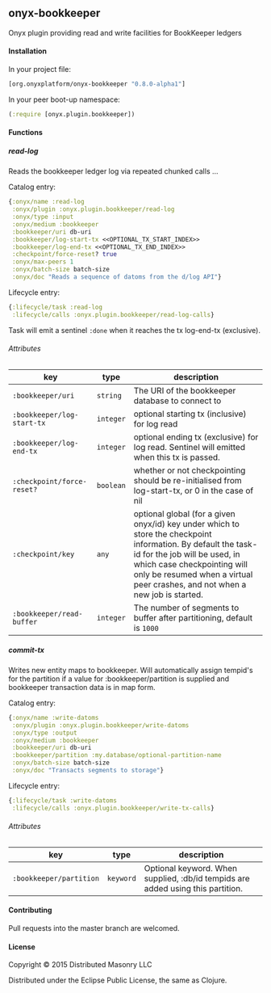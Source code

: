 ## onyx-bookkeeper

Onyx plugin providing read and write facilities for BookKeeper ledgers

#### Installation

In your project file:

```clojure
[org.onyxplatform/onyx-bookkeeper "0.8.0-alpha1"]
```

In your peer boot-up namespace:

```clojure
(:require [onyx.plugin.bookkeeper])
```

#### Functions

##### read-log

Reads the bookkeeper ledger log via repeated chunked calls ...

Catalog entry:

```clojure
{:onyx/name :read-log
 :onyx/plugin :onyx.plugin.bookkeeper/read-log
 :onyx/type :input
 :onyx/medium :bookkeeper
 :bookkeeper/uri db-uri
 :bookkeeper/log-start-tx <<OPTIONAL_TX_START_INDEX>>
 :bookkeeper/log-end-tx <<OPTIONAL_TX_END_INDEX>>
 :checkpoint/force-reset? true
 :onyx/max-peers 1
 :onyx/batch-size batch-size
 :onyx/doc "Reads a sequence of datoms from the d/log API"}
```

Lifecycle entry:

```clojure
{:lifecycle/task :read-log
 :lifecycle/calls :onyx.plugin.bookkeeper/read-log-calls}
```

Task will emit a sentinel `:done` when it reaches the tx log-end-tx
(exclusive).

###### Attributes

| key                          | type      | description
|------------------------------|-----------|------------
|`:bookkeeper/uri`                | `string`  | The URI of the bookkeeper database to connect to
|`:bookkeeper/log-start-tx`       | `integer` | optional starting tx (inclusive) for log read
|`:bookkeeper/log-end-tx`         | `integer` | optional ending tx (exclusive) for log read. Sentinel will emitted when this tx is passed.
|`:checkpoint/force-reset?`    | `boolean` | whether or not checkpointing should be re-initialised from log-start-tx, or 0 in the case of nil
|`:checkpoint/key`             | `any`     | optional global (for a given onyx/id) key under which to store the checkpoint information. By default the task-id for the job will be used, in which case checkpointing will only be resumed when a virtual peer crashes, and not when a new job is started.
|`:bookkeeper/read-buffer`        | `integer` | The number of segments to buffer after partitioning, default is `1000`

##### commit-tx

Writes new entity maps to bookkeeper. Will automatically assign tempid's for the partition
if a value for :bookkeeper/partition is supplied and bookkeeper transaction data is in map form.

Catalog entry:

```clojure
{:onyx/name :write-datoms
 :onyx/plugin :onyx.plugin.bookkeeper/write-datoms
 :onyx/type :output
 :onyx/medium :bookkeeper
 :bookkeeper/uri db-uri
 :bookkeeper/partition :my.database/optional-partition-name
 :onyx/batch-size batch-size
 :onyx/doc "Transacts segments to storage"}
```

Lifecycle entry:

```clojure
{:lifecycle/task :write-datoms
 :lifecycle/calls :onyx.plugin.bookkeeper/write-tx-calls}
```

###### Attributes

| key                          | type      | description
|------------------------------|-----------|------------
|`:bookkeeper/partition`          | `keyword` | Optional keyword. When supplied, :db/id tempids are added using this partition.

#### Contributing

Pull requests into the master branch are welcomed.

#### License

Copyright © 2015 Distributed Masonry LLC

Distributed under the Eclipse Public License, the same as Clojure.
